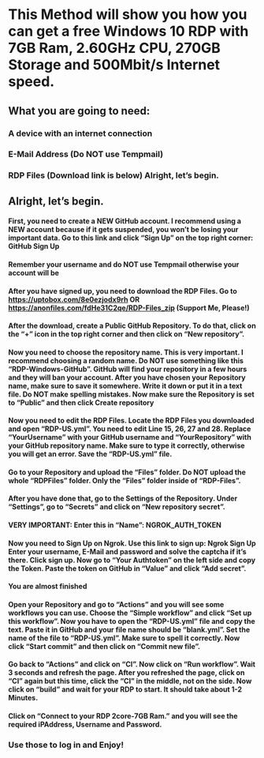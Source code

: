 # This Method will show you how you can get a free Windows 10 RDP with 7GB Ram, 2.60GHz CPU, 270GB Storage and 500Mbit/s Internet speed.

## What you are going to need:
### A device with an internet connection
### E-Mail Address (Do NOT use Tempmail)
### RDP Files (Download link is below) Alright, let’s begin.

## Alright, let’s begin.

#### First, you need to create a NEW GitHub account. I recommend using a NEW account because if it gets suspended, you won’t be losing your important data. Go to this link and click “Sign Up” on the top right corner: GitHub Sign Up

#### Remember your username and do NOT use Tempmail otherwise your account will be

#### After you have signed up, you need to download the RDP Files. Go to https://uptobox.com/8e0ezjodx9rh OR https://anonfiles.com/fdHe31C2qe/RDP-Files_zip (Support Me, Please!)

#### After the download, create a Public GitHub Repository. To do that, click on the “+” icon in the top right corner and then click on “New repository”.

#### Now you need to choose the repository name. This is very important. I recommend choosing a random name. Do NOT use something like this “RDP-Windows-GitHub”. GitHub will find your repository in a few hours and they will ban your account. After you have chosen your Repository name, make sure to save it somewhere. Write it down or put it in a text file. Do NOT make spelling mistakes. Now make sure the Repository is set to “Public” and then click Create repository

#### Now you need to edit the RDP Files. Locate the RDP Files you downloaded and open “RDP-US.yml”. You need to edit Line 15, 26, 27 and 28. Replace “YourUsername” with your GitHub username and “YourRepository” with your GitHub repository name. Make sure to type it correctly, otherwise you will get an error. Save the “RDP-US.yml” file.

#### Go to your Repository and upload the “Files” folder. Do NOT upload the whole “RDPFiles” folder. Only the “Files” folder inside of “RDP-Files”.

#### After you have done that, go to the Settings of the Repository. Under “Settings”, go to “Secrets” and click on “New repository secret”.

#### VERY IMPORTANT: Enter this in “Name”: NGROK_AUTH_TOKEN

#### Now you need to Sign Up on Ngrok. Use this link to sign up: Ngrok Sign Up Enter your username, E-Mail and password and solve the captcha if it’s there. Click sign up. Now go to “Your Authtoken” on the left side and copy the Token. Paste the token on GitHub in “Value” and click “Add secret”.

#### You are almost finished

#### Open your Repository and go to “Actions” and you will see some workflows you can use. Choose the “Simple workflow” and click “Set up this workflow”. Now you have to open the “RDP-US.yml” file and copy the text. Paste it in GitHub and your file name should be “blank.yml”. Set the name of the file to “RDP-US.yml”. Make sure to spell it correctly. Now click “Start commit” and then click on “Commit new file”.

#### Go back to “Actions” and click on “CI”. Now click on “Run workflow”. Wait 3 seconds and refresh the page. After you refreshed the page, click on “CI” again but this time, click the “CI” in the middle, not on the side. Now click on “build” and wait for your RDP to start. It should take about 1-2 Minutes.

#### Click on “Connect to your RDP 2core-7GB Ram.” and you will see the required iPAddress, Username and Password.

### Use those to log in and Enjoy!
